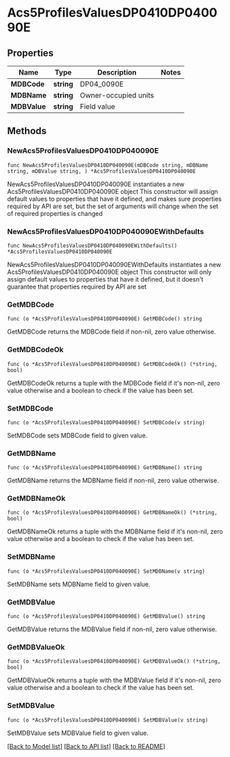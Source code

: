 # Acs5ProfilesValuesDP0410DP040090E

## Properties

Name | Type | Description | Notes
------------ | ------------- | ------------- | -------------
**MDBCode** | **string** | DP04_0090E | 
**MDBName** | **string** | Owner-occupied units | 
**MDBValue** | **string** | Field value | 

## Methods

### NewAcs5ProfilesValuesDP0410DP040090E

`func NewAcs5ProfilesValuesDP0410DP040090E(mDBCode string, mDBName string, mDBValue string, ) *Acs5ProfilesValuesDP0410DP040090E`

NewAcs5ProfilesValuesDP0410DP040090E instantiates a new Acs5ProfilesValuesDP0410DP040090E object
This constructor will assign default values to properties that have it defined,
and makes sure properties required by API are set, but the set of arguments
will change when the set of required properties is changed

### NewAcs5ProfilesValuesDP0410DP040090EWithDefaults

`func NewAcs5ProfilesValuesDP0410DP040090EWithDefaults() *Acs5ProfilesValuesDP0410DP040090E`

NewAcs5ProfilesValuesDP0410DP040090EWithDefaults instantiates a new Acs5ProfilesValuesDP0410DP040090E object
This constructor will only assign default values to properties that have it defined,
but it doesn't guarantee that properties required by API are set

### GetMDBCode

`func (o *Acs5ProfilesValuesDP0410DP040090E) GetMDBCode() string`

GetMDBCode returns the MDBCode field if non-nil, zero value otherwise.

### GetMDBCodeOk

`func (o *Acs5ProfilesValuesDP0410DP040090E) GetMDBCodeOk() (*string, bool)`

GetMDBCodeOk returns a tuple with the MDBCode field if it's non-nil, zero value otherwise
and a boolean to check if the value has been set.

### SetMDBCode

`func (o *Acs5ProfilesValuesDP0410DP040090E) SetMDBCode(v string)`

SetMDBCode sets MDBCode field to given value.


### GetMDBName

`func (o *Acs5ProfilesValuesDP0410DP040090E) GetMDBName() string`

GetMDBName returns the MDBName field if non-nil, zero value otherwise.

### GetMDBNameOk

`func (o *Acs5ProfilesValuesDP0410DP040090E) GetMDBNameOk() (*string, bool)`

GetMDBNameOk returns a tuple with the MDBName field if it's non-nil, zero value otherwise
and a boolean to check if the value has been set.

### SetMDBName

`func (o *Acs5ProfilesValuesDP0410DP040090E) SetMDBName(v string)`

SetMDBName sets MDBName field to given value.


### GetMDBValue

`func (o *Acs5ProfilesValuesDP0410DP040090E) GetMDBValue() string`

GetMDBValue returns the MDBValue field if non-nil, zero value otherwise.

### GetMDBValueOk

`func (o *Acs5ProfilesValuesDP0410DP040090E) GetMDBValueOk() (*string, bool)`

GetMDBValueOk returns a tuple with the MDBValue field if it's non-nil, zero value otherwise
and a boolean to check if the value has been set.

### SetMDBValue

`func (o *Acs5ProfilesValuesDP0410DP040090E) SetMDBValue(v string)`

SetMDBValue sets MDBValue field to given value.



[[Back to Model list]](../README.md#documentation-for-models) [[Back to API list]](../README.md#documentation-for-api-endpoints) [[Back to README]](../README.md)


